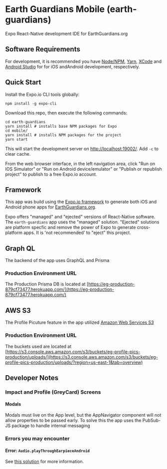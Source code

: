 # Earth Guardians Mobile (earth-guardians)

Expo React-Native development IDE for EarthGuardians.org

## Software Requirements

For development, it is recommended you have [Node/NPM](https://www.npmjs.com/), [Yarn](https://yarnpkg.com/en/), [XCode](https://developer.apple.com/xcode/) and [Android Studio](https://developer.android.com/studio) for  for iOS andAndroid development, respectively.

## Quick Start

Install the Expo.io CLI tools globally:

```
npm install -g expo-cli
```

Download this repo, then execute the following commands:

```
cd earth-guardians
yarn install # installs base NPM packages for Expo
cd mobile/
yarn install # installs NPM packages for the project
yarn start
```

This will start the development server on [http://localhost:19002/](http://localhost:19002/). Add `-c` to clear cache.

From the web browser interface, in the left navigation area, click "Run on IOS Simulator" or "Run on Android device/emulator" or "Publish or republish project" to publish to a free Expo.io account.

## Framework

This app was build using the [Expo.io framework](http://expo.io/) to generate both iOS and Android phone apps for [EarthGuardians.org](http://earthguardians.org).

Expo offers "managed" and "ejected" versions of React-Native software. The `earth-guardians` app uses the "managed" solution. "Ejected" solutions are platform specfic and remove the power of Expo to generate cross-platform apps. It is 'not recommended' to "eject" this project.

## Graph QL

The backend of the app uses GraphQL and Prisma

### Production Environment URL

The Production Prisma DB is located at [https://eg-production-879cf73477.herokuapp.com/](https://eg-production-879cf73477.herokuapp.com/)

## AWS S3

The Profile Picuture feature in the app utilized [Amazon Web Services S3](https://s3.console.aws.amazon.com/s3/)

### Production Environment URL

The buckets used are located at [https://s3.console.aws.amazon.com/s3/buckets/eg-profile-pics-production/uploads/](https://s3.console.aws.amazon.com/s3/buckets/eg-profile-pics-production/uploads/?region=us-east-1&tab=overview)


## Developer Notes

### Impact and Profile (GreyCard) Screens

#### Modals

Modals must live on the App level, but the AppNavigator component will not allow properties to be passed early. To solve this the app uses the PubSub-JS package to handle internal messaging

### Errors you may encounter

#### Error: `Audio.playThroughEarpieceAndroid`

See [this solution](https://github.com/expo/videoplayer/pull/38/files/ce44a1abc7addf350f8a4fab7672f52bb3d4e1f8) for more information.
